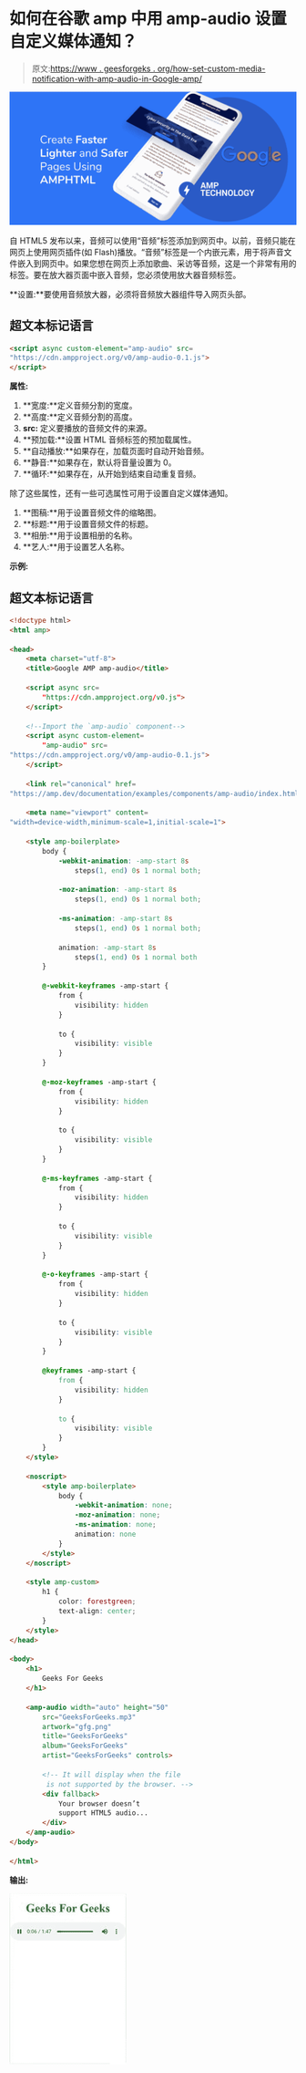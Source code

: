 # 如何在谷歌 amp 中用 amp-audio 设置自定义媒体通知？

> 原文:[https://www . geesforgeks . org/how-set-custom-media-notification-with-amp-audio-in-Google-amp/](https://www.geeksforgeeks.org/how-to-set-custom-media-notification-with-amp-audio-in-google-amp/)

![](img/911091c569b094b6e54a226311a9df7b.png)

自 HTML5 发布以来，音频可以使用“音频”标签添加到网页中。以前，音频只能在网页上使用网页插件(如 Flash)播放。“音频”标签是一个内嵌元素，用于将声音文件嵌入到网页中。如果您想在网页上添加歌曲、采访等音频，这是一个非常有用的标签。要在放大器页面中嵌入音频，您必须使用放大器音频标签。

**设置:**要使用音频放大器，必须将音频放大器组件导入网页头部。

## 超文本标记语言

```html
<script async custom-element="amp-audio" src=
"https://cdn.ampproject.org/v0/amp-audio-0.1.js">
</script>
```

**属性:**

1.  **宽度:**定义音频分割的宽度。
2.  **高度:**定义音频分割的高度。
3.  **src:** 定义要播放的音频文件的来源。
4.  **预加载:**设置 HTML 音频标签的预加载属性。
5.  **自动播放:**如果存在，加载页面时自动开始音频。
6.  **静音:**如果存在，默认将音量设置为 0。
7.  **循环:**如果存在，从开始到结束自动重复音频。

除了这些属性，还有一些可选属性可用于设置自定义媒体通知。

1.  **图稿:**用于设置音频文件的缩略图。
2.  **标题:**用于设置音频文件的标题。
3.  **相册:**用于设置相册的名称。
4.  **艺人:**用于设置艺人名称。

**示例:**

## 超文本标记语言

```html
<!doctype html>
<html amp>

<head>
    <meta charset="utf-8">
    <title>Google AMP amp-audio</title>

    <script async src=
        "https://cdn.ampproject.org/v0.js">
    </script>

    <!--Import the `amp-audio` component-->
    <script async custom-element=
        "amp-audio" src=
"https://cdn.ampproject.org/v0/amp-audio-0.1.js">
    </script>

    <link rel="canonical" href=
"https://amp.dev/documentation/examples/components/amp-audio/index.html">

    <meta name="viewport" content=
"width=device-width,minimum-scale=1,initial-scale=1">

    <style amp-boilerplate>
        body {
            -webkit-animation: -amp-start 8s 
                steps(1, end) 0s 1 normal both;

            -moz-animation: -amp-start 8s 
                steps(1, end) 0s 1 normal both;

            -ms-animation: -amp-start 8s 
                steps(1, end) 0s 1 normal both;

            animation: -amp-start 8s 
                steps(1, end) 0s 1 normal both
        }

        @-webkit-keyframes -amp-start {
            from {
                visibility: hidden
            }

            to {
                visibility: visible
            }
        }

        @-moz-keyframes -amp-start {
            from {
                visibility: hidden
            }

            to {
                visibility: visible
            }
        }

        @-ms-keyframes -amp-start {
            from {
                visibility: hidden
            }

            to {
                visibility: visible
            }
        }

        @-o-keyframes -amp-start {
            from {
                visibility: hidden
            }

            to {
                visibility: visible
            }
        }

        @keyframes -amp-start {
            from {
                visibility: hidden
            }

            to {
                visibility: visible
            }
        }
    </style>

    <noscript>
        <style amp-boilerplate>
            body {
                -webkit-animation: none;
                -moz-animation: none;
                -ms-animation: none;
                animation: none
            }
        </style>
    </noscript>

    <style amp-custom>
        h1 {
            color: forestgreen;
            text-align: center;
        }
    </style>
</head>

<body>
    <h1>
        Geeks For Geeks
    </h1>

    <amp-audio width="auto" height="50" 
        src="GeeksForGeeks.mp3" 
        artwork="gfg.png" 
        title="GeeksForGeeks"
        album="GeeksForGeeks" 
        artist="GeeksForGeeks" controls>

        <!-- It will display when the file 
         is not supported by the browser. -->
        <div fallback>
            Your browser doesn’t 
            support HTML5 audio...
        </div>
    </amp-audio>
</body>

</html>
```

**输出:**

![](img/afe956c2e405e79903c6d20eccf5f926.png)